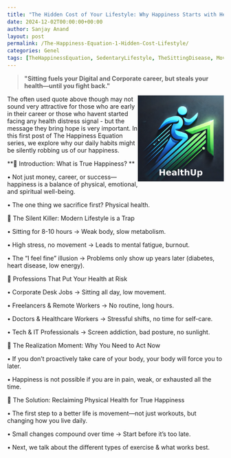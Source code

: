 ```yaml
---
title: "The Hidden Cost of Your Lifestyle: Why Happiness Starts with Health " 
date: 2024-12-02T00:00:00+00:00 
author: Sanjay Anand 
layout: post 
permalink: /The-Happiness-Equation-1-Hidden-Cost-Lifestyle/ 
categories: Genel 
tags: [TheHappinessEquation, SedentaryLifestyle, TheSittingDisease, MoveMore, HealthAndHappiness, Longevity, DigitalHealth, FitnessAwareness] 
---  
```



> **"Sitting fuels your Digital and Corporate career, but steals your health—until you fight back."**

<img src="/assets/images/health_up.png" align="right" width="200" alt="HealthUp">
The often used quote above though may not sound very attractive for those who are early in their career or those who havent started facing any health distress signal - but the message they bring hope is very  important.
In this first post of The Happiness Equation series, we explore why our daily habits might be silently robbing us of our happiness. 

 
 

**🔹 Introduction: What is True Happiness? **

 • Not just money, career, or success—happiness is a balance of physical, emotional, and spiritual well-being. 

 • The one thing we sacrifice first? Physical health. 

 

🔹 The Silent Killer: Modern Lifestyle is a Trap 

 • Sitting for 8-10 hours → Weak body, slow metabolism. 

 • High stress, no movement → Leads to mental fatigue, burnout. 

 • The “I feel fine” illusion → Problems only show up years later (diabetes, heart disease, low energy). 

 

🔹 Professions That Put Your Health at Risk 

 • Corporate Desk Jobs → Sitting all day, low movement. 

 • Freelancers & Remote Workers → No routine, long hours. 

 • Doctors & Healthcare Workers → Stressful shifts, no time for self-care. 

 • Tech & IT Professionals → Screen addiction, bad posture, no sunlight. 

 

🔹 The Realization Moment: Why You Need to Act Now 

 • If you don’t proactively take care of your body, your body will force you to later. 

 • Happiness is not possible if you are in pain, weak, or exhausted all the time. 

 

🔹 The Solution: Reclaiming Physical Health for True Happiness 

 • The first step to a better life is movement—not just workouts, but changing how you live daily. 

 • Small changes compound over time → Start before it’s too late. 

 • Next, we talk about the different types of exercise & what works best. 

 
